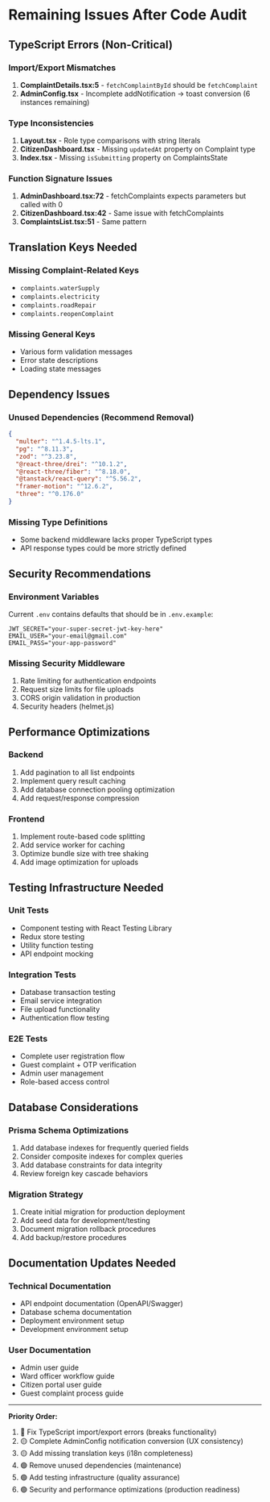 # Remaining Issues After Code Audit

## TypeScript Errors (Non-Critical)

### Import/Export Mismatches

1. **ComplaintDetails.tsx:5** - `fetchComplaintById` should be `fetchComplaint`
2. **AdminConfig.tsx** - Incomplete addNotification → toast conversion (6 instances remaining)

### Type Inconsistencies

1. **Layout.tsx** - Role type comparisons with string literals
2. **CitizenDashboard.tsx** - Missing `updatedAt` property on Complaint type
3. **Index.tsx** - Missing `isSubmitting` property on ComplaintsState

### Function Signature Issues

1. **AdminDashboard.tsx:72** - fetchComplaints expects parameters but called with 0
2. **CitizenDashboard.tsx:42** - Same issue with fetchComplaints
3. **ComplaintsList.tsx:51** - Same pattern

## Translation Keys Needed

### Missing Complaint-Related Keys

- `complaints.waterSupply`
- `complaints.electricity`
- `complaints.roadRepair`
- `complaints.reopenComplaint`

### Missing General Keys

- Various form validation messages
- Error state descriptions
- Loading state messages

## Dependency Issues

### Unused Dependencies (Recommend Removal)

```json
{
  "multer": "^1.4.5-lts.1",
  "pg": "^8.11.3",
  "zod": "^3.23.8",
  "@react-three/drei": "^10.1.2",
  "@react-three/fiber": "^8.18.0",
  "@tanstack/react-query": "^5.56.2",
  "framer-motion": "^12.6.2",
  "three": "^0.176.0"
}
```

### Missing Type Definitions

- Some backend middleware lacks proper TypeScript types
- API response types could be more strictly defined

## Security Recommendations

### Environment Variables

Current `.env` contains defaults that should be in `.env.example`:

```env
JWT_SECRET="your-super-secret-jwt-key-here"
EMAIL_USER="your-email@gmail.com"
EMAIL_PASS="your-app-password"
```

### Missing Security Middleware

1. Rate limiting for authentication endpoints
2. Request size limits for file uploads
3. CORS origin validation in production
4. Security headers (helmet.js)

## Performance Optimizations

### Backend

1. Add pagination to all list endpoints
2. Implement query result caching
3. Add database connection pooling optimization
4. Add request/response compression

### Frontend

1. Implement route-based code splitting
2. Add service worker for caching
3. Optimize bundle size with tree shaking
4. Add image optimization for uploads

## Testing Infrastructure Needed

### Unit Tests

- Component testing with React Testing Library
- Redux store testing
- Utility function testing
- API endpoint mocking

### Integration Tests

- Database transaction testing
- Email service integration
- File upload functionality
- Authentication flow testing

### E2E Tests

- Complete user registration flow
- Guest complaint + OTP verification
- Admin user management
- Role-based access control

## Database Considerations

### Prisma Schema Optimizations

1. Add database indexes for frequently queried fields
2. Consider composite indexes for complex queries
3. Add database constraints for data integrity
4. Review foreign key cascade behaviors

### Migration Strategy

1. Create initial migration for production deployment
2. Add seed data for development/testing
3. Document migration rollback procedures
4. Add backup/restore procedures

## Documentation Updates Needed

### Technical Documentation

- API endpoint documentation (OpenAPI/Swagger)
- Database schema documentation
- Deployment environment setup
- Development environment setup

### User Documentation

- Admin user guide
- Ward officer workflow guide
- Citizen portal user guide
- Guest complaint process guide

---

**Priority Order:**

1. 🔴 Fix TypeScript import/export errors (breaks functionality)
2. 🟡 Complete AdminConfig notification conversion (UX consistency)
3. 🟡 Add missing translation keys (i18n completeness)
4. 🟢 Remove unused dependencies (maintenance)
5. 🟢 Add testing infrastructure (quality assurance)
6. 🟢 Security and performance optimizations (production readiness)
